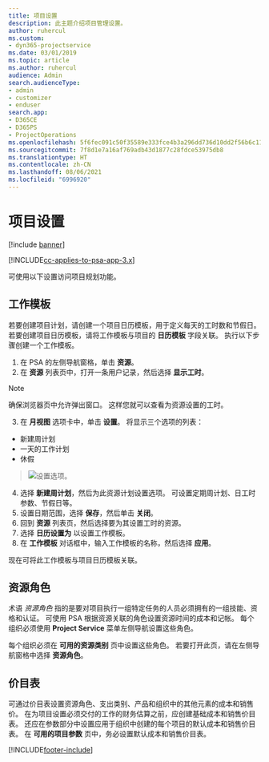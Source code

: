 ```yaml
---
title: 项目设置
description: 此主题介绍项目管理设置。
author: ruhercul
ms.custom:
- dyn365-projectservice
ms.date: 03/01/2019
ms.topic: article
ms.author: ruhercul
audience: Admin
search.audienceType:
- admin
- customizer
- enduser
search.app:
- D365CE
- D365PS
- ProjectOperations
ms.openlocfilehash: 5f6fec091c50f35589e333fce4b3a296dd736d10dd2f56b6c11209a55b493836
ms.sourcegitcommit: 7f8d1e7a16af769adb43d1877c28fdce53975db8
ms.translationtype: HT
ms.contentlocale: zh-CN
ms.lasthandoff: 08/06/2021
ms.locfileid: "6996920"
---
```

# <a name="project-settings"></a>项目设置

[!include [banner](../includes/psa-now-project-operations.md)]

[!INCLUDE[cc-applies-to-psa-app-3.x](../includes/cc-applies-to-psa-app-3x.md)]

可使用以下设置访问项目规划功能。

## <a name="work-template"></a>工作模板

若要创建项目计划，请创建一个项目日历模板，用于定义每天的工时数和节假日。 若要创建项目日历模板，请将工作模板与项目的 **日历模板** 字段关联。 执行以下步骤创建一个工作模板。

1. 在 PSA 的左侧导航窗格，单击 **资源**。 
2. 在 **资源** 列表页中，打开一条用户记录，然后选择 **显示工时**。

  > [!NOTE]
  > 确保浏览器页中允许弹出窗口。 这样您就可以查看为资源设置的工时。
  
3. 在 **月视图** 选项卡中，单击 **设置**。 将显示三个选项的列表： 

  - 新建周计划
  - 一天的工作计划
  - 休假

> ![设置选项。](media/project-13.png)

4. 选择 **新建周计划**，然后为此资源计划设置选项。 可设置定期周计划、日工时参数、节假日等。
5. 设置日期范围，选择 **保存**，然后单击 **关闭**。 
6. 回到 **资源** 列表页，然后选择要为其设置工时的资源。 
7. 选择 **日历设置为** 以设置工作模板。 
8. 在 **工作模板** 对话框中，输入工作模板的名称，然后选择 **应用**。 

现在可将此工作模板与项目日历模板关联。

## <a name="resource-roles"></a>资源角色

术语 *资源角色* 指的是要对项目执行一组特定任务的人员必须拥有的一组技能、资格和认证。 可使用 PSA 根据资源关联的角色设置资源时间的成本和记帐。 每个组织必须使用 **Project Service** 菜单左侧导航设置这些角色。

每个组织必须在 **可用的资源类别** 页中设置这些角色。 若要打开此页，请在左侧导航窗格中选择 **资源角色**。

## <a name="price-lists"></a>价目表

可通过价目表设置资源角色、支出类别、产品和组织中的其他元素的成本和销售价。 在为项目设置必须交付的工作的财务估算之前，应创建基础成本和销售价目表。 还应在参数部分中设置应用于组织中创建的每个项目的默认成本和销售价目表。 在 **可用的项目参数** 页中，务必设置默认成本和销售价目表。


[!INCLUDE[footer-include](../includes/footer-banner.md)]